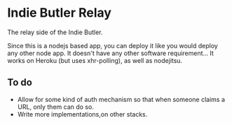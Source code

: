 Indie Butler Relay
====================

The relay side of the Indie Butler. 

Since this is a nodejs based app, you can deploy it like you would deploy any other node app. It doesn't have any other software 
requirement...
It works on Heroku (but uses xhr-polling), as well as nodejitsu.


To do
-----

* Allow for some kind of auth mechanism so that when someone claims a URL, only them can do so.
* Write more implementations,on other stacks.